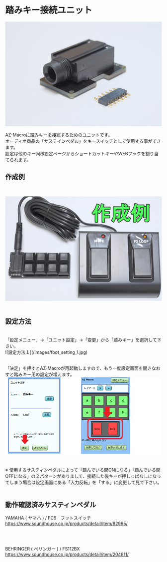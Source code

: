 # 踏みキー接続ユニット

![踏みキー接続ユニット](/images/foot_unit.jpg)


AZ-Macroに踏みキーを接続するためのユニットです。<br>
オーディオ商品の「サステインペダル」をキースイッチとして使用する事ができます。<br>
設定は他のキー同様設定ページからショートカットキーやWEBフックを割り当てられます。<br>

## 作成例

<br>

![踏みキー接続ユニット](/images/foot_unit_sample.jpg)<br><br>

## 設定方法

<br>
「設定メニュー」→「ユニット設定」→「変更」から「踏みキー」を選択して下さい。<br>
![設定方法１](/images/foot_setting_1.jpg)<br><br>


「決定」を押すとAZ-Macroが再起動しますので、もう一度設定画面を開きなおすと踏みキー用の設定が増えます。<br>
![設定方法２](/images/foot_setting_2.jpg)<br><br>

※ 使用するサスティンペダルによって「踏んでいる間ONになる」「踏んでいる間OFFになる」の２パターンがありまして、接続した後キーが押しっぱなしになってしまう場合は設定画面にある「入力反転」を「する」に変更して見て下さい。<br><br>

## 動作確認済みサスティンペダル

YAMAHA ( ヤマハ ) / FC5　フットスイッチ <br>
https://www.soundhouse.co.jp/products/detail/item/82965/

<br><br>

BEHRINGER ( ベリンガー ) / FS112BX<br>
https://www.soundhouse.co.jp/products/detail/item/204811/


